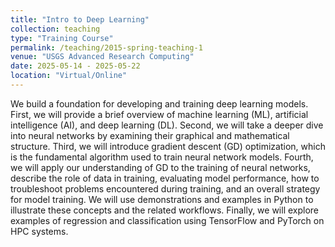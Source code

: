```yaml
---
title: "Intro to Deep Learning"
collection: teaching
type: "Training Course"
permalink: /teaching/2015-spring-teaching-1
venue: "USGS Advanced Research Computing"
date: 2025-05-14 - 2025-05-22
location: "Virtual/Online"
---
```


We build a foundation for developing and training deep learning models. First, we will provide a brief overview of machine learning (ML), artificial intelligence (AI), and deep learning (DL). Second, we will take a deeper dive into neural networks by examining their graphical and mathematical structure. Third, we will introduce gradient descent (GD) optimization, which is the fundamental algorithm used to train neural network models. Fourth, we will apply our understanding of GD to the training of neural networks, describe the role of data in training, evaluating model performance, how to troubleshoot problems encountered during training, and an overall strategy for model training. We will use demonstrations and examples in Python to illustrate these concepts and the related workflows. Finally, we will explore examples of regression and classification using TensorFlow and PyTorch on HPC systems. 
